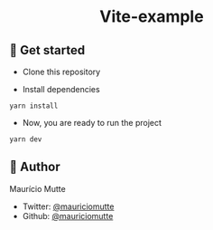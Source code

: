 <h1 align="center">Vite-example</h1>

## 🚀 Get started

- Clone this repository

- Install dependencies

```
yarn install
```

- Now, you are ready to run the project

```
yarn dev
```

## 👤 Author

Maurício Mutte

- Twitter: [@mauriciomutte](https://twitter.com/mauriciomutte) <br>
- Github: [@mauriciomutte](https://github.com/mauriciomutte)
